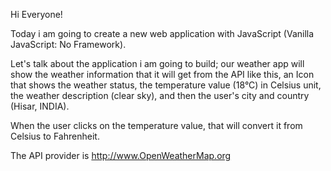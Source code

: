 Hi Everyone!

Today i am going to create a new web application with JavaScript (Vanilla JavaScript: No Framework).

Let's talk about the application i am going to build; our weather app will show the weather information that it will get from the API like this, an Icon that shows the weather status, the temperature value (18°C) in Celsius unit, the weather description (clear sky), and then the user's city and country (Hisar, INDIA).

When the user clicks on the temperature value, that will convert it from Celsius to Fahrenheit.

The API provider is http://www.OpenWeatherMap.org


